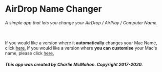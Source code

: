 <h1> AirDrop Name Changer </h1>
<h6> A simple app that lets you change your AirDrop / AirPlay / Computer Name. </h6>
<br>
<h7> If you would like a version where it <b>automatically</b> changes your Mac Name, click <a href="https://github.com/charliekmcmahon/AirDrop-Name-Change/releases/tag/1.7">here.</a> </h2>
<h7> If you would like a version where <b>you can customise</b> your Mac's name, please click <a href="https://github.com/charliekmcmahon/AirDrop-Name-Change/releases/tag/1.6">here.</a> </h2>
<br>
<h5>This app was created by Charlie McMahon. Copyright 2017-2020.</h5>
